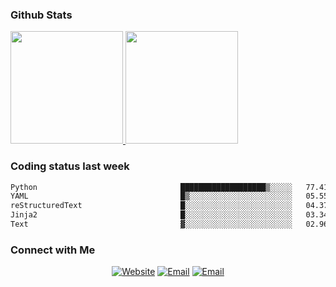 
### Github Stats

<a href="https://github.com/lileixuan">
  <img height="180em" src="https://github-readme-stats.vercel.app/api?username=lileixuan&theme=buefy&show_icons=true" />
  <img height="180em" src="https://github-readme-stats.vercel.app/api/top-langs/?username=lileixuan&theme=buefy&layout=compact" />
</a>

### Coding status last week 

<!--START_SECTION:waka-->

```txt
Python                                ███████████████████▒░░░░░   77.41 %
YAML                                  █▒░░░░░░░░░░░░░░░░░░░░░░░   05.55 %
reStructuredText                      █░░░░░░░░░░░░░░░░░░░░░░░░   04.37 %
Jinja2                                █░░░░░░░░░░░░░░░░░░░░░░░░   03.34 %
Text                                  ▓░░░░░░░░░░░░░░░░░░░░░░░░   02.96 %
```

<!--END_SECTION:waka-->

### Connect with Me 

<p align="center">
<a href="https://www.koomu.cn/"><img alt="Website" src="https://img.shields.io/badge/Website-www.koomu.cn-blue?style=flat-square&logo=google-chrome"></a>
<a href="mailto:lileixuan@gmail.com"><img alt="Email" src="https://img.shields.io/badge/Email-lileixuan@gmail.com-blue?style=flat-square&logo=gmail"></a>
<a href="https://www.koomu.cn/rss/"><img alt="Email" src="https://img.shields.io/badge/RSS-www.koomu.cn%2Frss%2F-blue?style=flat-square&logo=rss"></a>


</p>

